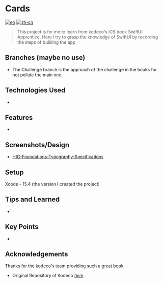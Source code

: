 # Cards
[![en](https://img.shields.io/badge/lang-en-red.svg)](https://github.com/JustinInCoding/Cards/blob/main/README.md)
[![zh-cn](https://img.shields.io/badge/lang-zh--cn-blue.svg)](https://github.com/JustinInCoding/Cards/blob/main/README.zh-cn.md)

> This project is for me to learn from kodeco's iOS book SwiftUI Apprentice. Here I try to grasp the knowledge of SwiftUI by recording the steps of building the app.

## Branches (maybe no use)
- The Challenge branch is the approach of the challenge in the books for not pollute the main one.

## Technologies Used

- 

## Features
- 


## Screenshots/Design
- [HIG-Foundations-Typography-Specifications](https://developer.apple.com/design/human-interface-guidelines/typography#Specifications)
<!-- ![Example screenshot](./img/screenshot.png) -->

## Setup
Xcode - 15.4 (the version I created the project)

## Tips and Learned
- 


## Key Points
-

## Acknowledgements
Thanks for the kodeco's team providing such a great book
- Original Repository of Kodeco [_here_](https://github.com/kodecocodes/suia-materials/tree/editions/2.0).


